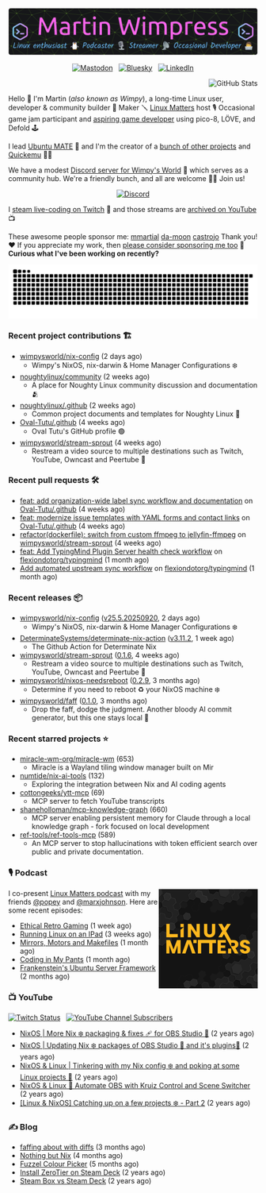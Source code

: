 <p align="center">
  <a href="https://wimpysworld.com" target="_blank"><img src="https://raw.githubusercontent.com/flexiondotorg/flexiondotorg/main/.github/github-header-image.png"></a>
</p>
<p align="center">
  &nbsp;<a href="https://wimpysworld.social/@martin" target="_blank"><img alt="Mastodon" src="https://img.shields.io/badge/Mastodon-6468fa?style=for-the-badge&logo=mastodon&logoColor=%23ffffff"></a>&nbsp;
  &nbsp;<a href="https://bsky.app/profile/wimpys.world" target="_blank"><img alt="Bluesky" src="https://img.shields.io/badge/Bluesky-0772D8?style=for-the-badge&logo=bluesky&logoColor=%23ffffff"></a>&nbsp;
  &nbsp;<a href="https://www.linkedin.com/in/martinwimpress/" target="_blank"><img alt="LinkedIn" src="https://img.shields.io/badge/LinkedIn-1667be?style=for-the-badge&logo=linkedin&logoColor=%23ffffff"></a>&nbsp;
</p>
<a href="https://github.com/flexiondotorg" target="_blank"><img align="right" src="https://github-readme-stats.vercel.app/api?username=flexiondotorg&show_icons=true&show=reviews,discussions_started,discussions_answered,prs_merged&include_all_commits=true&bg_color=0E1117&title_color=fa66ed&icon_color=6bbbfa&text_color=c5c8c6&ring_color=98ed3f&border_radius=8" alt="GitHub Stats"></a>
<br />

Hello 👋 I'm Martin (*also known as Wimpy*), a long-time Linux user, developer & community builder 🐧 Maker 🪛 [Linux Matters](https://linuxmatters.sh) host 🎙️ Occasional game jam participant and [aspiring game developer](https://oval-tutu.com) using pico-8, LÖVE, and Defold 🕹️

I lead [Ubuntu MATE](https://ubuntu-mate.org) 🧉 and I'm the creator of a [bunch of other projects](https://wimpysworld.com/projects/) and [Quickemu](https://github.com/quickemu-project/) 🧑‍💻

We have a modest [Discord server for Wimpy's World](https://wimpysworld.io/discord) 💬 which serves as a community hub. We're a friendly bunch, and all are welcome 🏳️‍🌈 Join us!

<div align="center"><a href="https://wimpysworld.io/discord" target="_blank"><img alt="Discord" src="https://img.shields.io/discord/712850672223125565?style=for-the-badge&logo=discord&logoColor=%23ffffff&label=Discord&labelColor=%234253e8&color=%23e4e2e2"></a></div>

I [steam live-coding on Twitch](https://twitch.tv/WimpysWorld) 📡 and those streams are [archived on YouTube](https://youtube.com/WimpysWorld) 📺️

These awesome people sponsor me: [mmartial](https://github.com/mmartial) [da-moon](https://github.com/da-moon) [castrojo](https://github.com/castrojo)  Thank you! ❤️
If you appreciate my work, then [please consider sponsoring me too](https://github.com/sponsors/flexiondotorg) 🤑 **Curious what I've been working on recently?**
<div align="center">
  <img align="center" alt="GitHub Contribution Snake" src="https://raw.githubusercontent.com/flexiondotorg/flexiondotorg/snake/github-contribution-grid-snake-dark.svg">
</div>

### Recent project contributions 🏗️


- [wimpysworld/nix-config](https://github.com/wimpysworld/nix-config) (2 days ago)
  - Wimpy&#39;s NixOS, nix-darwin  &amp; Home Manager Configurations ❄️
- [noughtylinux/community](https://github.com/noughtylinux/community) (2 weeks ago)
  - A place for Noughty Linux community discussion and documentation 🫂
- [noughtylinux/.github](https://github.com/noughtylinux/.github) (2 weeks ago)
  - Common project documents and templates for Noughty Linux 👻
- [Oval-Tutu/.github](https://github.com/Oval-Tutu/.github) (4 weeks ago)
  - Oval Tutu&#39;s GitHub profile ️🟢
- [wimpysworld/stream-sprout](https://github.com/wimpysworld/stream-sprout) (4 weeks ago)
  - Restream a video source to multiple destinations such as Twitch, YouTube, Owncast and Peertube 📡

### Recent pull requests 🛠️


- [feat: add organization-wide label sync workflow and documentation](https://github.com/Oval-Tutu/.github/pull/3) on [Oval-Tutu/.github](https://github.com/Oval-Tutu/.github) (4 weeks ago)
- [feat: modernize issue templates with YAML forms and contact links](https://github.com/Oval-Tutu/.github/pull/2) on [Oval-Tutu/.github](https://github.com/Oval-Tutu/.github) (4 weeks ago)
- [refactor(dockerfile): switch from custom ffmpeg to jellyfin-ffmpeg](https://github.com/wimpysworld/stream-sprout/pull/66) on [wimpysworld/stream-sprout](https://github.com/wimpysworld/stream-sprout) (4 weeks ago)
- [feat: Add TypingMind Plugin Server health check workflow](https://github.com/flexiondotorg/typingmind/pull/2) on [flexiondotorg/typingmind](https://github.com/flexiondotorg/typingmind) (1 month ago)
- [Add automated upstream sync workflow](https://github.com/flexiondotorg/typingmind/pull/1) on [flexiondotorg/typingmind](https://github.com/flexiondotorg/typingmind) (1 month ago)

### Recent releases 📦️


- [wimpysworld/nix-config](https://github.com/wimpysworld/nix-config) ([v25.5.20250920](https://github.com/wimpysworld/nix-config/releases/tag/v25.5.20250920), 2 days ago)
  - Wimpy&#39;s NixOS, nix-darwin  &amp; Home Manager Configurations ❄️
- [DeterminateSystems/determinate-nix-action](https://github.com/DeterminateSystems/determinate-nix-action) ([v3.11.2](https://github.com/DeterminateSystems/determinate-nix-action/releases/tag/v3.11.2), 1 week ago)
  - The Github Action for Determinate Nix
- [wimpysworld/stream-sprout](https://github.com/wimpysworld/stream-sprout) ([0.1.6](https://github.com/wimpysworld/stream-sprout/releases/tag/0.1.6), 4 weeks ago)
  - Restream a video source to multiple destinations such as Twitch, YouTube, Owncast and Peertube 📡
- [wimpysworld/nixos-needsreboot](https://github.com/wimpysworld/nixos-needsreboot) ([0.2.9](https://github.com/wimpysworld/nixos-needsreboot/releases/tag/0.2.9), 3 months ago)
  - Determine if you need to reboot ️♻️ your NixOS machine ️❄️
- [wimpysworld/faff](https://github.com/wimpysworld/faff) ([0.1.0](https://github.com/wimpysworld/faff/releases/tag/0.1.0), 3 months ago)
  - Drop the faff, dodge the judgment. Another bloody AI commit generator, but this one stays local 🦙

### Recent starred projects ⭐️


- [miracle-wm-org/miracle-wm](https://github.com/miracle-wm-org/miracle-wm) (653)
  - Miracle is a Wayland tiling window manager built on Mir
- [numtide/nix-ai-tools](https://github.com/numtide/nix-ai-tools) (132)
  - Exploring the integration between Nix and AI coding agents
- [cottongeeks/ytt-mcp](https://github.com/cottongeeks/ytt-mcp) (69)
  - MCP server to fetch YouTube transcripts
- [shaneholloman/mcp-knowledge-graph](https://github.com/shaneholloman/mcp-knowledge-graph) (660)
  - MCP server enabling persistent memory for Claude through a local knowledge graph - fork focused on local development
- [ref-tools/ref-tools-mcp](https://github.com/ref-tools/ref-tools-mcp) (589)
  - An MCP server to stop hallucinations with token efficient search over public and private documentation.

### 🎙️ Podcast
<img align="right" src="https://raw.githubusercontent.com/flexiondotorg/flexiondotorg/main/.github/linuxmatters.png" alt="Linux Matters Podcast" width="200" height="200">

I co-present [Linux Matters podcast](https://linuxmatters.sh) with my friends [@popey](https://github.com/popey) and [@marxjohnson](https://github.com/marxjohnson).
Here are some recent episodes:

- [Ethical Retro Gaming](https://linuxmatters.sh/64/) (1 week ago)
- [Running Linux on an IPad](https://linuxmatters.sh/63/) (3 weeks ago)
- [Mirrors, Motors and Makefiles](https://linuxmatters.sh/62/) (1 month ago)
- [Coding in My Pants](https://linuxmatters.sh/61/) (1 month ago)
- [Frankenstein&#39;s Ubuntu Server Framework](https://linuxmatters.sh/60/) (2 months ago)

### 📺️ YouTube
<a href="https://twitch.tv/WimpysWorld" target="_blank"><img alt="Twitch Status" src="https://img.shields.io/twitch/status/WimpysWorld?style=for-the-badge&logo=twitch&logoColor=ffffff&label=Twitch&labelColor=%23904ef9&color=%23e4e2e2"></a>&nbsp;&nbsp;
<a href="https://youtube.com/WimpysWorld" target="_blank"><img alt="YouTube Channel Subscribers" src="https://img.shields.io/youtube/channel/subscribers/UChpYmMp7EFaxuogUX1eAqyw?style=for-the-badge&logo=youtube&logoColor=ffffff&label=YouTube&labelColor=%23fb1b20&color=%23e4e2e2"></a>

- [NixOS | More Nix ❄️ packaging &amp; fixes 🩹 for OBS Studio 📡](https://www.youtube.com/watch?v=VqNaOOm7Dhw) (2 years ago)
- [NixOS | Updating Nix ❄️ packages of OBS Studio 📡 and it&#39;s plugins🔌](https://www.youtube.com/watch?v=phgOv_UCbMM) (2 years ago)
- [NixOS &amp; Linux | Tinkering with my Nix config ❄️ and poking at some Linux projects 🐧](https://www.youtube.com/watch?v=biVQ_-v8oEo) (2 years ago)
- [NixOS &amp; Linux 🐧 Automate OBS with Kruiz Control and Scene Switcher](https://www.youtube.com/watch?v=BSITslJbMGA) (2 years ago)
- [[Linux &amp; NixOS] Catching up on a few projects ❄️ - Part 2](https://www.youtube.com/watch?v=IpiuKvqHU-c) (2 years ago)

### ✍️ Blog

- [faffing about with diffs](https://wimpysworld.com/posts/faff-ollama-conventional-commit-generator/) (3 months ago)
- [Nothing but Nix](https://wimpysworld.com/posts/nothing-but-nix-github-actions/) (4 months ago)
- [Fuzzel Colour Picker](https://wimpysworld.com/posts/fuzzel-hyprpicker/) (5 months ago)
- [Install ZeroTier on Steam Deck](https://wimpysworld.com/posts/install-zerotier-on-steamdeck/) (2 years ago)
- [Steam Box vs Steam Deck](https://wimpysworld.com/posts/steambox-vs-steamdeck/) (2 years ago)
